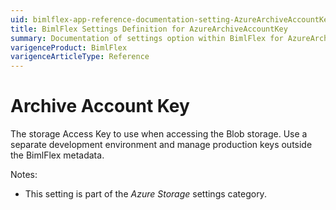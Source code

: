 ```yaml
---
uid: bimlflex-app-reference-documentation-setting-AzureArchiveAccountKey
title: BimlFlex Settings Definition for AzureArchiveAccountKey
summary: Documentation of settings option within BimlFlex for AzureArchiveAccountKey
varigenceProduct: BimlFlex
varigenceArticleType: Reference
---
```


# Archive Account Key

The storage Access Key to use when accessing the Blob storage. Use a separate development environment and manage production keys outside the BimlFlex metadata.

Notes:

* This setting is part of the *Azure Storage* settings category.

